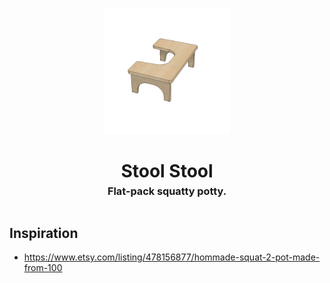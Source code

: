 <!-- 2024-05-30 -->

<p align="center">
  <img src="../../plans/stool-stool/images/wireframe.png" width="40%"/>
</p>
<h1 align="center">
  Stool Stool
  <br>
  <sup><sub><sup>Flat-pack squatty potty.<sup></sub>
</h1>

## Inspiration

- https://www.etsy.com/listing/478156877/hommade-squat-2-pot-made-from-100
